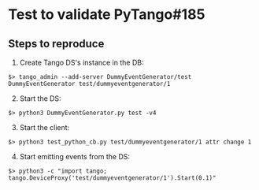 # Test to validate PyTango#185

## Steps to reproduce

1. Create Tango DS's instance in the DB: 
```console
$> tango_admin --add-server DummyEventGenerator/test DummyEventGenerator test/dummyeventgenerator/1
```
2. Start the DS:
```console
$> python3 DummyEventGenerator.py test -v4
```
3. Start the client:
```console
$> python3 test_python_cb.py test/dummyeventgenerator/1 attr change 1
```
4. Start emitting events from the DS:
```console
$> python3 -c "import tango; tango.DeviceProxy('test/dummyeventgenerator/1').Start(0.1)"
```